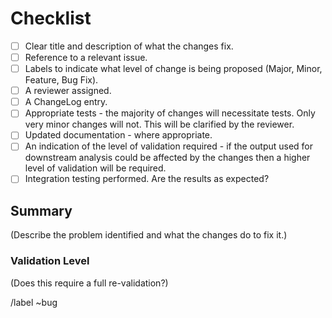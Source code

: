 # Checklist

- [ ] Clear title and description of what the changes fix.
- [ ] Reference to a relevant issue.
- [ ] Labels to indicate what level of change is being proposed (Major, Minor,
      Feature, Bug Fix).
- [ ] A reviewer assigned.
- [ ] A ChangeLog entry.
- [ ] Appropriate tests - the majority of changes will necessitate tests. Only
      very minor changes will not. This will be clarified by the reviewer.
- [ ] Updated documentation - where appropriate.
- [ ] An indication of the level of validation required - if the output used for
      downstream analysis could be affected by the changes then a higher
      level of validation will be required.
- [ ] Integration testing performed. Are the results as expected?

## Summary

(Describe the problem identified and what the changes do to fix it.)

### Validation Level

(Does this require a full re-validation?)

/label ~bug
